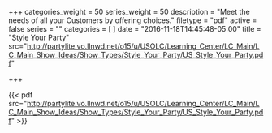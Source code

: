 +++
categories_weight = 50
series_weight = 50
description = "Meet the needs of all your Customers by offering choices."
filetype = "pdf"
active = false
series = ""
categories = [
]
date = "2016-11-18T14:45:48-05:00"
title = "Style Your Party"
src="http://partylite.vo.llnwd.net/o15/u/USOLC/Learning_Center/LC_Main/LC_Main_Show_Ideas/Show_Types/Style_Your_Party/US_Style_Your_Party.pdf"

+++

{{< pdf src="http://partylite.vo.llnwd.net/o15/u/USOLC/Learning_Center/LC_Main/LC_Main_Show_Ideas/Show_Types/Style_Your_Party/US_Style_Your_Party.pdf" >}}
